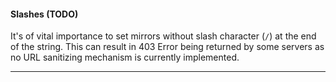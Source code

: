 #### Slashes (TODO)

It's of vital importance to set mirrors without slash character (`/`) at the end of the string.
This can result in 403 Error being returned by some servers as no URL sanitizing mechanism is currently implemented.

----
